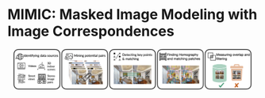 # MIMIC: Masked Image Modeling with Image Correspondences

<p align="center">
  <img src="assets/first.png" width="480">
</p>